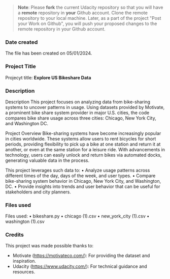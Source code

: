 >**Note**: Please **fork** the current Udacity repository so that you will have a **remote** repository in **your** Github account. Clone the remote repository to your local machine. Later, as a part of the project "Post your Work on Github", you will push your proposed changes to the remote repository in your Github account.

### Date created
The file has been created on 05/01/2024.

### Project Title
Projecyt title: **Explore US Bikeshare Data**

### Description
Description
This project focuses on analyzing data from bike-sharing systems to uncover patterns in usage. Using datasets provided by Motivate, a prominent bike share system provider in major U.S. cities, the code compares bike share usage across three cities: Chicago, New York City, and Washington DC.

Project Overview
Bike-sharing systems have become increasingly popular in cities worldwide. These systems allow users to rent bicycles for short periods, providing flexibility to pick up a bike at one station and return it at another, or even at the same station for a leisure ride. With advancements in technology, users can easily unlock and return bikes via automated docks, generating valuable data in the process.

This project leverages such data to:
	•	Analyze usage patterns across different times of the day, days of the week, and user types.
	•	Compare bike-sharing system behavior in Chicago, New York City, and Washington, DC.
	•	Provide insights into trends and user behavior that can be useful for stakeholders and city planners.

### Files used
Files used:
    •   bikeshare.py
    •   chicago (1).csv
    •   new_york_city (1).csv
    •   washington (1).csv

### Credits
This project was made possible thanks to:
- Motivate (https://motivateco.com/): For providing the dataset and inspiration.
- Udacity (https://www.udacity.com/): For technical guidance and resources.
